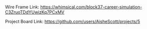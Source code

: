 



Wire Frame Link: https://whimsical.com/block37-career-simulation-C3ZruoTDdYUwizKq7PCxMV

Project Board Link: https://github.com/users/AisheScott/projects/5